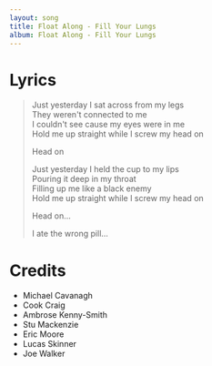 ```yaml
---
layout: song
title: Float Along - Fill Your Lungs
album: Float Along - Fill Your Lungs
---
```


# Lyrics

> Just yesterday I sat across from my legs  
> They weren't connected to me  
> I couldn't see cause my eyes were in me  
> Hold me up straight while I screw my head on  
>  
> Head on  
>  
> Just yesterday I held the cup to my lips  
> Pouring it deep in my throat  
> Filling up me like a black enemy  
> Hold me up straight while I screw my head on  
>  
> Head on...  
>  
> I ate the wrong pill...  

# Credits

* Michael Cavanagh
* Cook Craig
* Ambrose Kenny-Smith
* Stu Mackenzie
* Eric Moore
* Lucas Skinner
* Joe Walker
